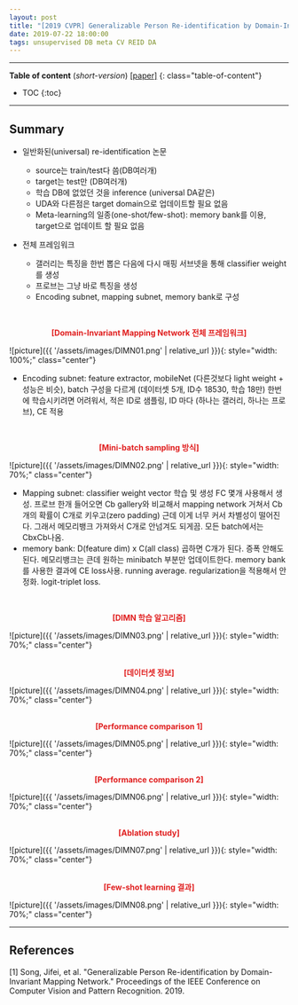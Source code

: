 ```yaml
---
layout: post
title: "[2019 CVPR] Generalizable Person Re-identification by Domain-Invariant Mapping Network"
date: 2019-07-22 18:00:00
tags: unsupervised DB meta CV REID DA 
---
```


<!--more-->

---

**Table of content** (*short-version*)
[[paper]](http://openaccess.thecvf.com/content_CVPR_2019/papers/Song_Generalizable_Person_Re-Identification_by_Domain-Invariant_Mapping_Network_CVPR_2019_paper.pdf) 
{: class="table-of-content"}
* TOC
{:toc}

---

## Summary

- 일반화된(universal) re-identification 논문
  - source는 train/test다 씀(DB여러개)
  - target는 test만 (DB여러개)
  - 학습 DB에 없었던 것을 inference (universal DA같은)
  - UDA와 다른점은 target domain으로 업데이트할 필요 없음
  - Meta-learning의 일종(one-shot/few-shot): memory bank를 이용, target으로 업데이트 할 필요 없음

- 전체 프레임워크
  - 갤러리는 특징을 한번 뽑은 다음에 다시 매핑 서브넷을 통해 classifier weight를 생성
  - 프로브는 그냥 바로 특징을 생성
  - Encoding subnet, mapping subnet, memory bank로 구성
  

<br/>
<p align="center" style="color: #e01f1f; font-weight: bold;">[Domain-Invariant Mapping Network 전체 프레임워크]</p>
![picture]({{ '/assets/images/DIMN01.png' | relative_url }}){: style="width: 100%;" class="center"}
<br/>
  
- Encoding subnet: feature extractor, mobileNet (다른것보다 light weight + 성능은 비슷), batch 구성을 다르게 (데이터셋 5개, ID수 18530, 학습 18만) 한번에 학습시키려면 어려워서, 적은 ID로 샘플링, ID 마다 (하나는 갤러리, 하나는 프로브), CE 적용

<br/>
<p align="center" style="color: #e01f1f; font-weight: bold;">[Mini-batch sampling 방식]</p>
![picture]({{ '/assets/images/DIMN02.png' | relative_url }}){: style="width: 70%;" class="center"}
<br/>

- Mapping subnet: classifier weight vector 학습 및 생성 FC 몇개 사용해서 생성. 프로브 한개 들어오면 Cb gallery와 비교해서 mapping network 거쳐서 Cb개의 확률이 C개로 키우고(zero padding) 근데 이게 너무 커서 차별성이 떨어진다. 그래서 메모리뱅크 가져와서 C개로 안넘겨도 되게끔. 모든 batch에서는 CbxCb나옴.
- memory bank: D(feature dim) x C(all class) 곱하면 C개가 된다. 증폭 안해도된다. 메모리뱅크는 큰데 원하는 minibatch 부분만 업데이트한다. memory bank를 사용한 결과에 CE loss사용. running average. regularization을 적용해서 안정화. logit-triplet loss. 

<br/>
<p align="center" style="color: #e01f1f; font-weight: bold;">[DIMN 학습 알고리즘]</p>
![picture]({{ '/assets/images/DIMN03.png' | relative_url }}){: style="width: 70%;" class="center"}
<br/>


<br/>
<p align="center" style="color: #e01f1f; font-weight: bold;">[데이터셋 정보]</p>
![picture]({{ '/assets/images/DIMN04.png' | relative_url }}){: style="width: 70%;" class="center"}
<br/>


<br/>
<p align="center" style="color: #e01f1f; font-weight: bold;">[Performance comparison 1]</p>
![picture]({{ '/assets/images/DIMN05.png' | relative_url }}){: style="width: 70%;" class="center"}
<br/>


<br/>
<p align="center" style="color: #e01f1f; font-weight: bold;">[Performance comparison 2]</p>
![picture]({{ '/assets/images/DIMN06.png' | relative_url }}){: style="width: 70%;" class="center"}
<br/>


<br/>
<p align="center" style="color: #e01f1f; font-weight: bold;">[Ablation study]</p>
![picture]({{ '/assets/images/DIMN07.png' | relative_url }}){: style="width: 70%;" class="center"}
<br/>

<br/>
<p align="center" style="color: #e01f1f; font-weight: bold;">[Few-shot learning 결과]</p>
![picture]({{ '/assets/images/DIMN08.png' | relative_url }}){: style="width: 70%;" class="center"}
<br/>

---

## References

[1] Song, Jifei, et al. "Generalizable Person Re-identification by Domain-Invariant Mapping Network." Proceedings of the IEEE Conference on Computer Vision and Pattern Recognition. 2019.

